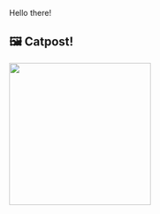 Hello there!



## 🖼️ Catpost!

<sub>
    <img src="https://cdn2.thecatapi.com/images/ch3.jpg" height="256">
</sub>

